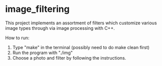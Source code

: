 # image_filtering

This project implements an assortment of filters which customize various image types through via image processing with C++.

How to run:
1. Type "make" in the terminal (possibly need to do make clean first)
2. Run the program with "./img"
3. Choose a photo and filter by following the instructions.

